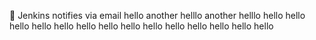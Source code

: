 :taco:
Jenkins notifies via email
hello
another helllo
another helllo
hello
hello
hello
hello
hello
hello
hello
hello
hello
hello
hello
hello
hello
hello
